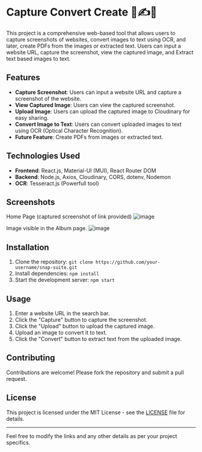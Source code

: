 # Capture Convert Create 📸✍️📄

This project is a comprehensive web-based tool that allows users to capture screenshots of websites, convert images to text using OCR, and later, create PDFs from the images or extracted text. Users can input a website URL, capture the screenshot, view the captured image, and Extract text based images to text.

## Features

- **Capture Screenshot**: Users can input a website URL and capture a screenshot of the website.
- **View Captured Image**: Users can view the captured screenshot.
- **Upload Image**: Users can upload the captured image to Cloudinary for easy sharing.
- **Convert Image to Text**: Users can convert uploaded images to text using OCR (Optical Character Recognition).
- **Future Feature**: Create PDFs from images or extracted text.

## Technologies Used

- **Frontend**: React.js, Material-UI (MUI), React Router DOM
- **Backend**: Node.js, Axios, Cloudinary, CORS, dotenv, Nodemon
- **OCR**: Tesseract.js (Powerfull tool)

## Screenshots

Home Page (captured screenshot of link provided) ![image](https://github.com/Syed1012/ScreenShotTool/assets/84576013/f47f54d6-379b-42cc-bfbd-68f3a6dca7fa)

Image visible in the Album page. ![image](https://github.com/Syed1012/ScreenShotTool/assets/84576013/3f7e15d7-ae2c-4fa6-b62b-e5844c34f92d)

## Installation

1. Clone the repository: `git clone https://github.com/your-username/snap-suite.git`
2. Install dependencies: `npm install`
3. Start the development server: `npm start`

## Usage

1. Enter a website URL in the search bar.
2. Click the "Capture" button to capture the screenshot.
3. Click the "Upload" button to upload the captured image.
4. Upload an image to convert it to text.
5. Click the "Convert" button to extract text from the uploaded image.

## Contributing

Contributions are welcome! Please fork the repository and submit a pull request.

## License

This project is licensed under the MIT License - see the [LICENSE](LICENSE) file for details.

---

Feel free to modify the links and any other details as per your project specifics.

